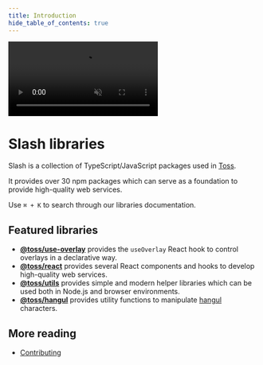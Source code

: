 ```yaml
---
title: Introduction
hide_table_of_contents: true
---
```


<div class="jumbotron">
  <div class="jumbotron-inner-wrapper">
    <div class="jumbotron-shadow left"></div>
    <video class="key-video" src="https://static.toss.im/assets/slash-libraries/keyvis.mp4" autoplay="true" muted="true" playsInline="true" loop="true" />
    <div class="jumbotron-shadow right"></div>
  </div>
</div>

# Slash libraries

<head>
  <meta property="og:title" content="Slash libraries" />
  <meta
    property="og:description"
    content="A collection of TypeScript/JavaScript packages to build high-quality web services."
  />
  <meta property="og:url" content="https://slash.page" />
  <meta property="og:image" content="https://static.toss.im/assets/slash-libraries/slash-og.png" />
</head>

<div className="mainpage_hero">
  <div style={{ gridArea: 'text' }}>
  <p>
  Slash is a collection of TypeScript/JavaScript packages used in <a href="https://toss.im">Toss</a>.
  </p>

  <p>It provides over 30 npm packages which can serve as a foundation to provide high-quality web services.</p>

  <p>
    Use <code>⌘ + K</code> to search through our libraries documentation.
  </p>

  </div>
</div>

<style
  dangerouslySetInnerHTML={{
    __html: `
.mainpage_hero {
  display: grid;
}

.jumbotron {
  width: 100%;
  height: 200px;
  border-radius: 16px;
  background: black;
  display: flex;
  align-items: center;
  justify-content: center;
  margin-bottom: 36px;
  overflow: hidden;
}

.jumbotron-shadow {
  position: absolute;
  top: 0;
  bottom: 0;
  width: 25px;
}

.jumbotron-shadow.left {
  left: 0;
  background: linear-gradient(90deg, #000000 0%, rgba(0, 0, 0, 0) 100%);
}

.jumbotron-shadow.right {
  right: 0;
  background: linear-gradient(90deg, rgba(0, 0, 0, 0) 0%, #000000 100%);
}

.jumbotron-inner-wrapper {
  position: relative;
  height: 100%;
}

@media (min-width: 600px) {
  .mainpage_hero {
    grid-template-areas: "text image";
    grid-template-columns: 1fr 300px;
  }

  .key-video {
    width: auto;
    height: 100%;
  }
}

@media (max-width: 600px) {
  .mainpage_hero {
    grid-template-areas: "image" "text";
    grid-template-rows: min-content min-content;
  }


  .key-video {
    width: auto;
    height: 100%;
  }
}
`,
  }}
></style>

<div style={{ height: 24 }} />

## Featured libraries

- [**@toss/use-overlay**](https://slash.page/libraries/react/use-overlay/src/useOverlay.i18n) provides the `useOverlay` React hook to control overlays in a declarative way.
- [**@toss/react**](https://slash.page/libraries/react/react/src/components/ClickArea/ClickArea.i18n) provides several React components and hooks to develop high-quality web services.
- [**@toss/utils**](https://slash.page/libraries/common/utils/README.i18n) provides simple and modern helper libraries which can be used both in Node.js and browser environments.
- [**@toss/hangul**](https://slash.page/libraries/common/hangul/README.i18n) provides utility functions to manipulate [hangul](https://en.wikipedia.org/wiki/Hangul) characters.

<div style={{ height: 24 }} />

## More reading

- [Contributing](https://github.com/toss/slash/blob/main/.github/CONTRIBUTING.md)
